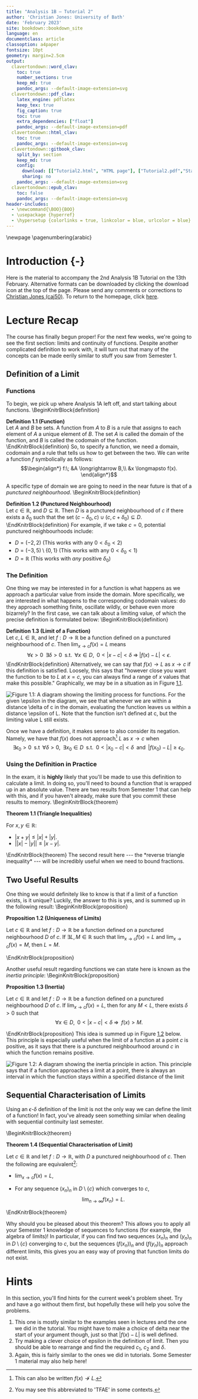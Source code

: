 ```yaml
---
title: "Analysis 1B — Tutorial 2"
author: 'Christian Jones: University of Bath'
date: 'February 2023'
site: bookdown::bookdown_site
language: en
documentclass: article
classoption: a4paper
fontsize: 10pt
geometry: margin=2.5cm
output:
  clavertondown::word_clav:
    toc: true
    number_sections: true
    keep_md: true
    pandoc_args: --default-image-extension=svg
  clavertondown::pdf_clav:
    latex_engine: pdflatex
    keep_tex: true
    fig_caption: true
    toc: true
    extra_dependencies: ["float"]
    pandoc_args: --default-image-extension=pdf
  clavertondown::html_clav:
    toc: true
    pandoc_args: --default-image-extension=svg
  clavertondown::gitbook_clav:
    split_by: section
    keep_md: true
    config:
      download: [["Tutorial2.html", "HTML page"], ["Tutorial2.pdf","Standard print PDF"], ["Tutorial2Clear.pdf","Clear print PDF"], ["Tutorial2Large.pdf","Large print PDF"], ["Tutorial2.docx","Accessible Word document"], ["Tutorial2.epub","Accessible EPub book" ]]
      sharing: no
    pandoc_args: --default-image-extension=svg
  clavertondown::epub_clav:
    toc: false
    pandoc_args: --default-image-extension=svg
header-includes:
  - \newcommand{\BOO}{BOO}
  - \usepackage {hyperref}
  - \hypersetup {colorlinks = true, linkcolor = blue, urlcolor = blue}
---
```

<!-- This is needed since I am working with svg files from mathcha.io. It converts the graphics files to something that can be used in the pdf files. Code taken from https://stackoverflow.com/questions/50165404/how-to-make-a-pdf-using-bookdown-including-svg-images/56044642#56044642 -->

\newpage
\pagenumbering{arabic}

# Introduction {-}
Here is the material to accompany the 2nd Analysis 1B Tutorial on the 13th February. Alternative formats can be downloaded by clicking the download icon at the top of the page. Please send any comments or corrections to [Christian Jones (caj50)](mailto:caj50@bath.ac.uk). To return to the homepage, click [here](http://caj50.github.io/tutoring.html).

# Lecture Recap
The course has finally begun proper! For the next few weeks, we're going to see the first section: limits and continuity of functions. Despite another complicated definition to work with, it will turn out that many of the concepts can be made eerily similar to stuff you saw from Semester 1.

## Definition of a Limit

### Functions
To begin, we pick up where Analysis 1A left off, and start talking about functions.
\BeginKnitrBlock{definition}<div class="bookdown-definition" custom-style="DefinitionStyle" id="def:def1"><span class="def:def1" custom-style="NameStyle"><strong><span id="def:def1"></span>Definition 1.1   (Function) </strong></span><div>Let $A$ and $B$ be sets. A function from $A$ to $B$ is a rule that assigns to each element of $A$ a unique element of $B$. The set $A$ is called the domain of the function, and $B$ is called the codomain of the function.</div></div>\EndKnitrBlock{definition}
So, to specify a function, we need a domain, codomain and a rule that tells us how to get between the two. We can write a function $f$ symbolically as follows:
$$\begin{align*}
f:\; &A \longrightarrow B,\\
&x \longmapsto f(x).
\end{align*}$$

A specific type of domain we are going to need in the near future is that of a *punctured neighbourhood*.
\BeginKnitrBlock{definition}<div class="bookdown-definition" custom-style="DefinitionStyle" id="def:def2"><span class="def:def2" custom-style="NameStyle"><strong><span id="def:def2"></span>Definition 1.2   (Punctured Neighbourhood) </strong></span><div>Let $c\in\mathbb{R}$, and $D \subseteq \mathbb{R}$. Then $D$ is a punctured neighbourhood of $c$ if there exists a $\delta_0$ such that the set $(c-\delta_0,c)\cup(c,c + \delta_0) \subseteq D.$</div></div>\EndKnitrBlock{definition}
For example, if we take $c = 0$, potential punctured neighbourhoods include:

* $D = (-2,2)$ (This works with any $0 < \delta_0 < 2$)
* $D = (-3,5)\setminus\lbrace0,1\rbrace$ (This works with any $0 < \delta_0 < 1$)
* $D = \mathbb{R}$ (This works with *any* positive $\delta_0$)

### The Definition
One thing we may be interested in for a function is what happens as we approach a particular value from inside the domain. More specifically, we are interested in what happens to the corresponding codomain values: do they approach something finite, oscillate wildly, or behave even more bizarrely? In the first case, we can talk about a limiting value, of which the precise definition is formulated below:
\BeginKnitrBlock{definition}<div class="bookdown-definition" custom-style="DefinitionStyle" id="def:def3"><span class="def:def3" custom-style="NameStyle"><strong><span id="def:def3"></span>Definition 1.3   (Limit of a Function) </strong></span><div>Let $c, L\in\mathbb{R}$, and let $f: D \longrightarrow \mathbb{R}$ be a function defined on a punctured neighbourhood of $c$. Then $\lim_{x \to c} f(x) = L$ means $$\forall \epsilon > 0 \;\; \exists \delta > 0\;\; \text{s.t.} \;\; \forall x \in D, \;\; 0 < \lvert x - c \rvert < \delta \;\Rightarrow\; \lvert f(x) - L \rvert < \epsilon.$$</div></div>\EndKnitrBlock{definition}
Alternatively, we can say that $f(x) \to L$ as $x \to c$ if this definition is satisfied. Loosely, this says that "however close you want the function to be to $L$ at $x = c$, you can always find a range of $x$ values that make this possible." Graphically, we may be in a situation as in Figure <a href="#fig:funclim">1.1</a>.

![Figure 1.1: A diagram showing the limiting process for functions. For the given $\epsilon$ in the diagram, we see that whenever we are within a distance $\delta$ of $c$ in the domain, evaluating the function leaves us within a distance $\epsilon$ of $L$. Note that the function isn't defined at $c$, but the limiting value $L$ still exists.](Functionlimit.svg)

Once we have a definition, it makes sense to also consider its negation. Namely, we have that $f(x)$ does not approach[^1] $L$ as $x \to c$ when $$\exists \epsilon_0 > 0\;\;\text{s.t}\;\;\forall \delta > 0,\;\; \exists x_0 \in D \;\; \text{s.t.}\;\; 0 < \lvert x_0 - c \rvert < \delta\;\; \text{and}\;\; \lvert f(x_0) - L \rvert \geq \epsilon_0.$$

### Using the Definition in Practice
In the exam, it is **highly** likely that you'll be made to use this definition to calculate a limit. In doing so, you'll need to bound a function that is wrapped up in an absolute value. There are two results from Semester 1 that can help with this, and if you haven't already, make sure that you commit these results to memory.
\BeginKnitrBlock{theorem}<div class="bookdown-theorem" custom-style="TheoremStyleUpright" id="thm:thm46"><span class="thm:thm46" custom-style="NameStyle"><strong><span id="thm:thm46"></span>Theorem 1.1   (Triangle Inequalities) </strong></span><p>For $x,y \in \mathbb{R}$:
  
  *  $\lvert x + y \rvert \leq \lvert x \rvert + \lvert y \rvert.$
  *  $\left\lvert \lvert x \rvert - \lvert y \rvert \right\rvert \leq \lvert x - y \rvert.$
  </p></div>\EndKnitrBlock{theorem}
The second result here --- the *reverse triangle inequality* --- will be incredibly useful when we need to bound fractions.

[^1]: This can also be written $f(x) \not\to L$.

## Two Useful Results
One thing we would definitely like to know is that if a limit of a function exists, is it unique? Luckily, the answer to this is yes, and is summed up in the following result:
\BeginKnitrBlock{proposition}<div class="bookdown-proposition" custom-style="TheoremStyleUpright" id="prp:prop1"><span class="prp:prop1" custom-style="NameStyle"><strong><span id="prp:prop1"></span>Proposition 1.2   (Uniqueness of Limits) </strong></span><p>Let $c\in\mathbb{R}$ and let $f:D \to \mathbb{R}$ be a function defined on a punctured neighbourhood $D$ of $c$. If $\exists L, M \in \mathbb{R}$ such that $\lim_{x\to c} f(x) = L$ and $\lim_{x\to c} f(x) = M$, then $L=M$.</p></div>\EndKnitrBlock{proposition}

Another useful result regarding functions we can state here is known as the *inertia principle*:
\BeginKnitrBlock{proposition}<div class="bookdown-proposition" custom-style="TheoremStyleUpright" id="prp:prop2"><span class="prp:prop2" custom-style="NameStyle"><strong><span id="prp:prop2"></span>Proposition 1.3   (Inertia) </strong></span><p>Let $c\in\mathbb{R}$ and let $f:D \to \mathbb{R}$ be a function defined on a punctured neighbourhood $D$ of $c$. If $\lim_{x\to c} f(x) = L$, then for any $M < L$, there exists $\delta > 0$ such that $$\forall x \in D,\;\; 0 < \lvert x - c \rvert < \delta \; \Rightarrow \;\; f(x) > M.$$</p></div>\EndKnitrBlock{proposition}
This idea is summed up in Figure <a href="#fig:inertia">1.2</a> below. This principle is especially useful when the limit of a function at a point $c$ is positive, as it says that there is a punctured neighbourhood around $c$ in which the function remains positive.

![Figure 1.2: A diagram showing the inertia principle in action. This principle says that if a function approaches a limit at a point, there is always an interval in which the function stays within a specified distance of the limit](Inertia.svg)

## Sequential Characterisation of Limits
Using an $\epsilon$-$\delta$ definition of the limit is not the only way we can define the limit of a function! In fact, you've already seen something similar when dealing with sequential continuity last semester.

\BeginKnitrBlock{theorem}<div class="bookdown-theorem" custom-style="TheoremStyleUpright" id="thm:thm1"><span class="thm:thm1" custom-style="NameStyle"><strong><span id="thm:thm1"></span>Theorem 1.4   (Sequential Characterisation of Limit) </strong></span><p>Let $c\in\mathbb{R}$ and let $f: D \to \mathbb{R}$, with $D$ a punctured neighbourhood of $c$. Then the following are equivalent[^2]:
  
* $\lim_{x\to c}f(x) = L,$
  
* For any sequence $(x_n)_n$ in $D\setminus\lbrace c \rbrace$ which converges to $c$, $$\lim_{n\to\infty}f(x_n) =L.$$
  </p></div>\EndKnitrBlock{theorem}

Why should you be pleased about this theorem? This allows you to apply all your Semester 1 knowledge of sequences to functions (for example, the algebra of limits)! In particular, if you can find two sequences $(x_n)_n$ and $(y_n)_n$ in $D\setminus\lbrace c\rbrace$ converging to $c$, but the sequences $\left(f(x_n)\right)_n$ and $\left(f(y_n)\right)_n$ approach different limits, this gives you an easy way of proving that function limits do not exist.

[^2]: You may see this abbreviated to 'TFAE' in some contexts.

# Hints
In this section, you'll find hints for the current week's problem sheet. Try and have a go without them first, but hopefully these will help you solve the problems.

1) This one is mostly similar to the examples seen in lectures and the one we did in the tutorial. You might have to make a choice of delta near the start of your argument though, just so that $\lvert f(x) - L \rvert$ is well defined.
2) Try making a clever choice of epsilon in the definition of limit. Then you should be able to rearrange and find the required $c_1$, $c_2$ and $\delta$.
3) Again, this is fairly similar to the ones we did in tutorials. Some Semester 1 material may also help here!
 

<!--chapter:end:index.Rmd-->

